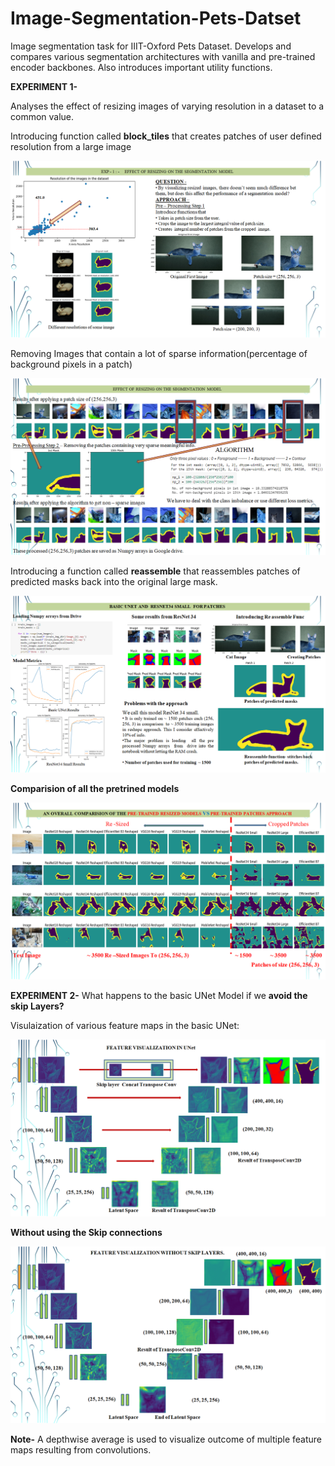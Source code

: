 # Image-Segmentation-Pets-Datset
Image segmentation task for IIIT-Oxford Pets Dataset. Develops and compares various segmentation architectures with vanilla and pre-trained encoder backbones. Also introduces important utility functions.

**EXPERIMENT 1-**

Analyses the effect of resizing images of varying resolution in a dataset to a common value.

Introducing function called **block_tiles** that creates patches of user defined resolution from a large image

![Part 1](https://github.com/Khalid-Rafiq-01/Image-Segmentation-Pets-Datset/blob/main/Images/Screenshot%20(17).png)

Removing Images that contain a lot of sparse information(percentage of background pixels in a patch)

![part 2](https://github.com/Khalid-Rafiq-01/Image-Segmentation-Pets-Datset/blob/main/Images/Screenshot%20(18).png)

Introducing a function called **reassemble** that reassembles patches of predicted masks back into the original large mask.

![Part 3](https://github.com/Khalid-Rafiq-01/Image-Segmentation-Pets-Datset/blob/main/Images/Screenshot%20(19).png)


**Comparision of all the pretrined models**

![ReSize VS Patches](https://github.com/Khalid-Rafiq-01/Image-Segmentation-Pets-Datset/blob/main/Images/Screenshot%20(20).png)










**EXPERIMENT 2-**
What happens to the basic UNet Model if we **avoid the skip Layers?** 

Visulaization of various feature maps in the basic UNet:

![Basic UNet Visualization](https://github.com/Khalid-Rafiq-01/Image-Segmentation-Pets-Datset/blob/main/Images/Screenshot%20(21).png)

**Without using the Skip connections**

![Without Skip Connection](https://github.com/Khalid-Rafiq-01/Image-Segmentation-Pets-Datset/blob/main/Images/Screenshot%20(22).png)

**Note-** A depthwise average is used to visualize outcome of multiple feature maps resulting from convolutions.
